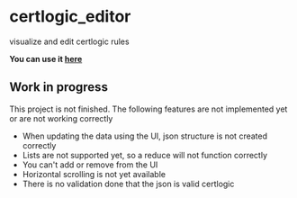 # certlogic_editor

visualize and edit certlogic rules

**You can use it [here](https://ikbendewilliam.github.io/certlogic_editor/build/web/#/)**

## Work in progress

This project is not finished. The following features are not implemented yet or are not working correctly
- When updating the data using the UI, json structure is not created correctly
- Lists are not supported yet, so a reduce will not function correctly
- You can't add or remove from the UI
- Horizontal scrolling is not yet available
- There is no validation done that the json is valid certlogic
